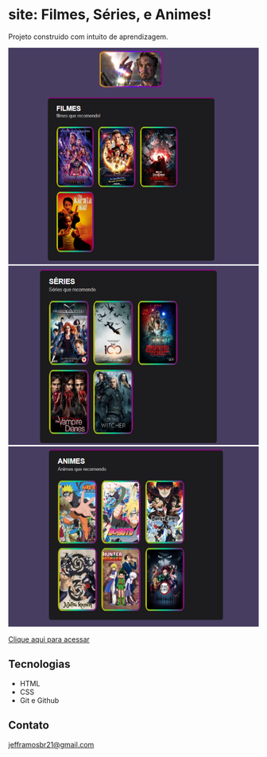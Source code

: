 # site: Filmes, Séries, e Animes!

Projeto construido com intuito  de aprendizagem.

![preview](./.githubpre/preview1.png)
![preview](./.githubpre/preview2.png)
![preview](./.githubpre/preview3.png)

[Clique aqui para acessar]()

## Tecnologias

- HTML
- CSS
- Git e Github

## Contato

jefframosbr21@gmail.com
